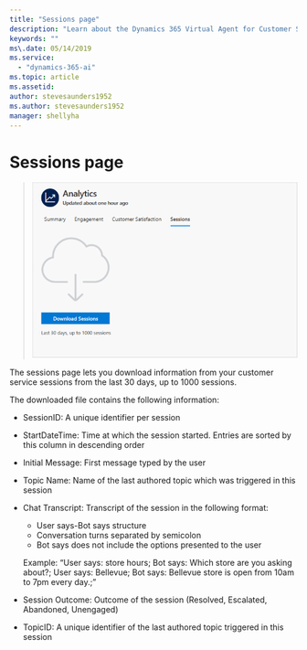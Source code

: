 ```yaml
---
title: "Sessions page"
description: "Learn about the Dynamics 365 Virtual Agent for Customer Service Sessions page."
keywords: ""
ms\.date: 05/14/2019
ms.service:
  - "dynamics-365-ai"
ms.topic: article
ms.assetid: 
author: stevesaunders1952
ms.author: stevesaunders1952
manager: shellyha
---
```


# Sessions page

   > ![Sessions page](media/sessions-page.png)

The sessions page lets you download information from your customer service sessions from the last 30 days, up to 1000 sessions.

The downloaded file contains the following information: 

- SessionID: A unique identifier per session 

- StartDateTime: Time at which the session started. Entries are sorted by this column in descending order 

- Initial Message: First message typed by the user

- Topic Name: Name of the last authored topic which was triggered in this session 

- Chat Transcript: Transcript of the session in the following format:
    - User says-Bot says structure
    - Conversation turns separated by semicolon
    - Bot says does not include the options presented to the user
    
    Example: “User says: store hours; Bot says: Which store are you asking about?; User says: Bellevue; Bot says: Bellevue store is open from 10am to 7pm every day.;”

- Session Outcome: Outcome of the session (Resolved, Escalated, Abandoned, Unengaged)

- TopicID: A unique identifier of the last authored topic triggered in this session 
